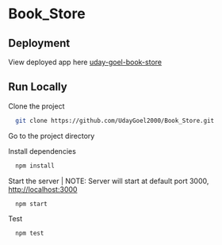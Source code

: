 # Book_Store

## Deployment

View deployed app here [uday-goel-book-store](https://uday-goel-book-store.netlify.app/)

## Run Locally

Clone the project

```bash
  git clone https://github.com/UdayGoel2000/Book_Store.git
```

Go to the project directory

Install dependencies

```bash
  npm install
```

Start the server | NOTE: Server will start at default port 3000, [http://localhost:3000](http://localhost:3000)

```bash
  npm start
```

Test

```bash
  npm test
```
